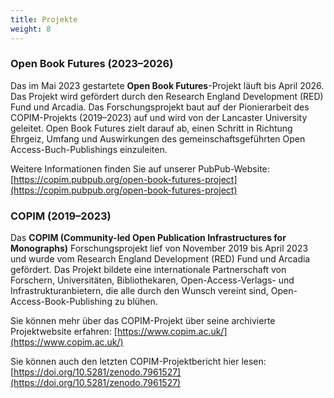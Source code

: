 ```yaml
---
title: Projekte
weight: 8
---
```


### Open Book Futures (2023–2026)

Das im Mai 2023 gestartete **Open Book Futures**-Projekt läuft bis April 2026. Das Projekt wird gefördert durch den Research England Development (RED) Fund und Arcadia. Das Forschungsprojekt baut auf der Pionierarbeit des COPIM-Projekts (2019–2023) auf und wird von der Lancaster University geleitet. Open Book Futures zielt darauf ab, einen Schritt in Richtung Ehrgeiz, Umfang und Auswirkungen des gemeinschaftsgeführten Open Access-Buch-Publishings einzuleiten.

Weitere Informationen finden Sie auf unserer PubPub-Website: [https://copim.pubpub.org/open-book-futures-project](https://copim.pubpub.org/open-book-futures-project)

### COPIM (2019–2023)

Das **COPIM (Community-led Open Publication Infrastructures for Monographs)** Forschungsprojekt lief von November 2019 bis April 2023 und wurde vom Research England Development (RED) Fund und Arcadia gefördert. Das Projekt bildete eine internationale Partnerschaft von Forschern, Universitäten, Bibliothekaren, Open-Access-Verlags- und Infrastrukturanbietern, die alle durch den Wunsch vereint sind, Open-Access-Book-Publishing zu blühen.

Sie können mehr über das COPIM-Projekt über seine archivierte Projektwebsite erfahren: [https://www.copim.ac.uk/](https://www.copim.ac.uk/)

Sie können auch den letzten COPIM-Projektbericht hier lesen: [https://doi.org/10.5281/zenodo.7961527](https://doi.org/10.5281/zenodo.7961527)